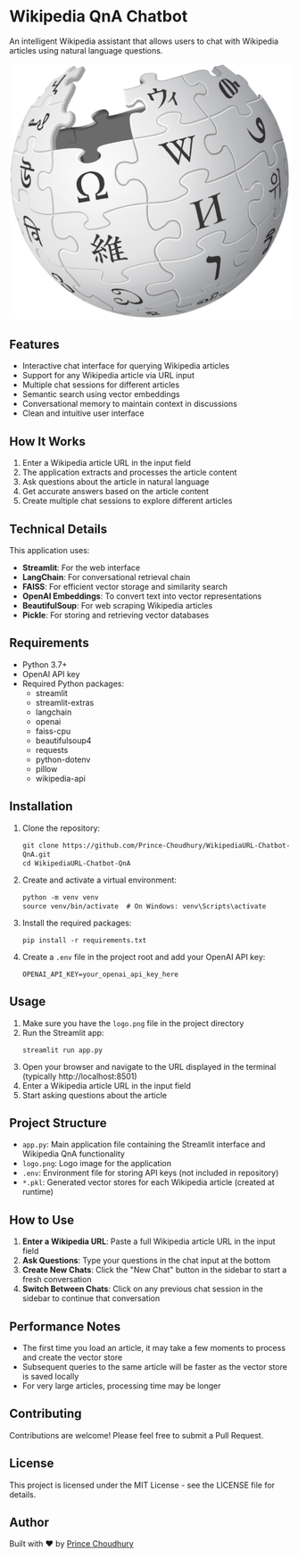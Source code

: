 # Wikipedia QnA Chatbot

An intelligent Wikipedia assistant that allows users to chat with Wikipedia articles using natural language questions.

![Wikipedia QnA Logo](logo.png)

## Features

- Interactive chat interface for querying Wikipedia articles
- Support for any Wikipedia article via URL input
- Multiple chat sessions for different articles
- Semantic search using vector embeddings
- Conversational memory to maintain context in discussions
- Clean and intuitive user interface

## How It Works

1. Enter a Wikipedia article URL in the input field
2. The application extracts and processes the article content
3. Ask questions about the article in natural language
4. Get accurate answers based on the article content
5. Create multiple chat sessions to explore different articles

## Technical Details

This application uses:
- **Streamlit**: For the web interface
- **LangChain**: For conversational retrieval chain
- **FAISS**: For efficient vector storage and similarity search
- **OpenAI Embeddings**: To convert text into vector representations
- **BeautifulSoup**: For web scraping Wikipedia articles
- **Pickle**: For storing and retrieving vector databases

## Requirements

- Python 3.7+
- OpenAI API key
- Required Python packages:
  - streamlit
  - streamlit-extras
  - langchain
  - openai
  - faiss-cpu
  - beautifulsoup4
  - requests
  - python-dotenv
  - pillow
  - wikipedia-api

## Installation

1. Clone the repository:
   ```
   git clone https://github.com/Prince-Choudhury/WikipediaURL-Chatbot-QnA.git
   cd WikipediaURL-Chatbot-QnA
   ```

2. Create and activate a virtual environment:
   ```
   python -m venv venv
   source venv/bin/activate  # On Windows: venv\Scripts\activate
   ```

3. Install the required packages:
   ```
   pip install -r requirements.txt
   ```

4. Create a `.env` file in the project root and add your OpenAI API key:
   ```
   OPENAI_API_KEY=your_openai_api_key_here
   ```

## Usage

1. Make sure you have the `logo.png` file in the project directory
2. Run the Streamlit app:
   ```
   streamlit run app.py
   ```
3. Open your browser and navigate to the URL displayed in the terminal (typically http://localhost:8501)
4. Enter a Wikipedia article URL in the input field
5. Start asking questions about the article

## Project Structure

- `app.py`: Main application file containing the Streamlit interface and Wikipedia QnA functionality
- `logo.png`: Logo image for the application
- `.env`: Environment file for storing API keys (not included in repository)
- `*.pkl`: Generated vector stores for each Wikipedia article (created at runtime)

## How to Use

1. **Enter a Wikipedia URL**: Paste a full Wikipedia article URL in the input field
2. **Ask Questions**: Type your questions in the chat input at the bottom
3. **Create New Chats**: Click the "New Chat" button in the sidebar to start a fresh conversation
4. **Switch Between Chats**: Click on any previous chat session in the sidebar to continue that conversation

## Performance Notes

- The first time you load an article, it may take a few moments to process and create the vector store
- Subsequent queries to the same article will be faster as the vector store is saved locally
- For very large articles, processing time may be longer

## Contributing

Contributions are welcome! Please feel free to submit a Pull Request.

## License

This project is licensed under the MIT License - see the LICENSE file for details.

## Author

Built with ❤️ by [Prince Choudhury](https://www.linkedin.com/in/prince-choudhury26/)

